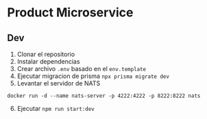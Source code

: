 # Product Microservice


## Dev

1. Clonar el repositorio
2. Instalar dependencias
3. Crear archivo `.env` basado en el `env.template`
4. Ejecutar migracion de prisma `npx prisma migrate dev`
5. Levantar el servidor de NATS
```
docker run -d --name nats-server -p 4222:4222 -p 8222:8222 nats
```
6. Ejecutar `npm run start:dev`

